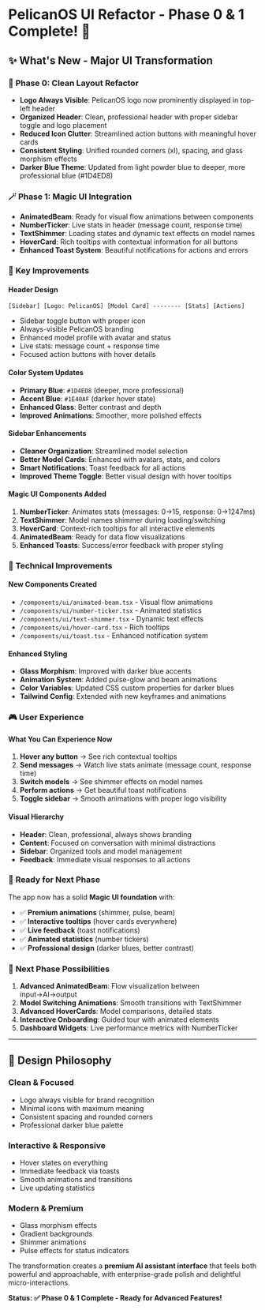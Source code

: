 # PelicanOS UI Refactor - Phase 0 & 1 Complete! 🚀

## ✨ What's New - Major UI Transformation

### 🎨 **Phase 0: Clean Layout Refactor**

- **Logo Always Visible**: PelicanOS logo now prominently displayed in top-left header
- **Organized Header**: Clean, professional header with proper sidebar toggle and logo placement
- **Reduced Icon Clutter**: Streamlined action buttons with meaningful hover cards
- **Consistent Styling**: Unified rounded corners (xl), spacing, and glass morphism effects
- **Darker Blue Theme**: Updated from light powder blue to deeper, more professional blue (#1D4ED8)

### 🪄 **Phase 1: Magic UI Integration**

- **AnimatedBeam**: Ready for visual flow animations between components
- **NumberTicker**: Live stats in header (message count, response time)
- **TextShimmer**: Loading states and dynamic text effects on model names
- **HoverCard**: Rich tooltips with contextual information for all buttons
- **Enhanced Toast System**: Beautiful notifications for actions and errors

### 🎯 **Key Improvements**

#### **Header Design**

```
[Sidebar] [Logo: PelicanOS] [Model Card] -------- [Stats] [Actions]
```

- Sidebar toggle button with proper icon
- Always-visible PelicanOS branding
- Enhanced model profile with avatar and status
- Live stats: message count + response time
- Focused action buttons with hover details

#### **Color System Updates**

- **Primary Blue**: `#1D4ED8` (deeper, more professional)
- **Accent Blue**: `#1E40AF` (darker hover state)
- **Enhanced Glass**: Better contrast and depth
- **Improved Animations**: Smoother, more polished effects

#### **Sidebar Enhancements**

- **Cleaner Organization**: Streamlined model selection
- **Better Model Cards**: Enhanced with avatars, stats, and colors
- **Smart Notifications**: Toast feedback for all actions
- **Improved Theme Toggle**: Better visual design with hover tooltips

#### **Magic UI Components Added**

1. **NumberTicker**: Animates stats (messages: 0→15, response: 0→1247ms)
2. **TextShimmer**: Model names shimmer during loading/switching
3. **HoverCard**: Context-rich tooltips for all interactive elements
4. **AnimatedBeam**: Ready for data flow visualizations
5. **Enhanced Toasts**: Success/error feedback with proper styling

### 🔧 **Technical Improvements**

#### **New Components Created**

- `/components/ui/animated-beam.tsx` - Visual flow animations
- `/components/ui/number-ticker.tsx` - Animated statistics
- `/components/ui/text-shimmer.tsx` - Dynamic text effects
- `/components/ui/hover-card.tsx` - Rich tooltips
- `/components/ui/toast.tsx` - Enhanced notification system

#### **Enhanced Styling**

- **Glass Morphism**: Improved with darker blue accents
- **Animation System**: Added pulse-glow and beam animations
- **Color Variables**: Updated CSS custom properties for darker blues
- **Tailwind Config**: Extended with new keyframes and animations

### 🎮 **User Experience**

#### **What You Can Experience Now**

1. **Hover any button** → See rich contextual tooltips
2. **Send messages** → Watch live stats animate (message count, response time)
3. **Switch models** → See shimmer effects on model names
4. **Perform actions** → Get beautiful toast notifications
5. **Toggle sidebar** → Smooth animations with proper logo visibility

#### **Visual Hierarchy**

- **Header**: Clean, professional, always shows branding
- **Content**: Focused on conversation with minimal distractions
- **Sidebar**: Organized tools and model management
- **Feedback**: Immediate visual responses to all actions

### 🚀 **Ready for Next Phase**

The app now has a solid **Magic UI foundation** with:

- ✅ **Premium animations** (shimmer, pulse, beam)
- ✅ **Interactive tooltips** (hover cards everywhere)
- ✅ **Live feedback** (toast notifications)
- ✅ **Animated statistics** (number tickers)
- ✅ **Professional design** (darker blues, better contrast)

### 🎯 **Next Phase Possibilities**

1. **Advanced AnimatedBeam**: Flow visualization between input→AI→output
2. **Model Switching Animations**: Smooth transitions with TextShimmer
3. **Advanced HoverCards**: Model comparisons, detailed stats
4. **Interactive Onboarding**: Guided tour with animated elements
5. **Dashboard Widgets**: Live performance metrics with NumberTicker

---

## 🎨 **Design Philosophy**

### **Clean & Focused**

- Logo always visible for brand recognition
- Minimal icons with maximum meaning
- Consistent spacing and rounded corners
- Professional darker blue palette

### **Interactive & Responsive**

- Hover states on everything
- Immediate feedback via toasts
- Smooth animations and transitions
- Live updating statistics

### **Modern & Premium**

- Glass morphism effects
- Gradient backgrounds
- Shimmer animations
- Pulse effects for status indicators

The transformation creates a **premium AI assistant interface** that feels both powerful and approachable, with enterprise-grade polish and delightful micro-interactions.

**Status: ✅ Phase 0 & 1 Complete - Ready for Advanced Features!**
